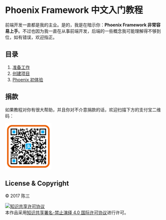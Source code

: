# Phoenix Framework 中文入门教程

前端开发一直都是我的主业。是的，我是在暗示你：**Phoenix Framework 非常容易上手**。不过也因为我一直在从事前端开发，后端的一些概念我可能理解得不够到位，如有错误，欢迎指正。

## 目录

1. [准备工作](00-prepare.md)
2. [创建项目](01-create-project.md)
3. [Phoenix 初体验](02-explore-phoenix.md)

## 捐款

如果教程对你有很大帮助，并且你对不介意捐款的话，欢迎扫描下方的支付宝二维码：

<img src="img/alipay-qr.png" alt="支付宝捐款" width="150" />

## License & Copyright

&copy; 2017 陈三

<a rel="license" href="http://creativecommons.org/licenses/by-nd/4.0/"><img alt="知识共享许可协议" style="border-width:0" src="https://i.creativecommons.org/l/by-nd/4.0/88x31.png" /></a><br />本作品采用<a rel="license" href="http://creativecommons.org/licenses/by-nd/4.0/">知识共享署名-禁止演绎 4.0 国际许可协议</a>进行许可。